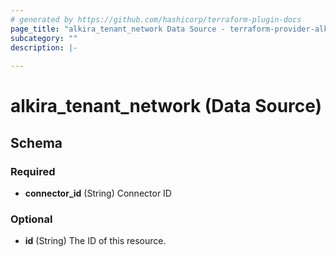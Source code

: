```yaml
---
# generated by https://github.com/hashicorp/terraform-plugin-docs
page_title: "alkira_tenant_network Data Source - terraform-provider-alkira"
subcategory: ""
description: |-
  
---
```


# alkira_tenant_network (Data Source)





<!-- schema generated by tfplugindocs -->
## Schema

### Required

- **connector_id** (String) Connector ID

### Optional

- **id** (String) The ID of this resource.


